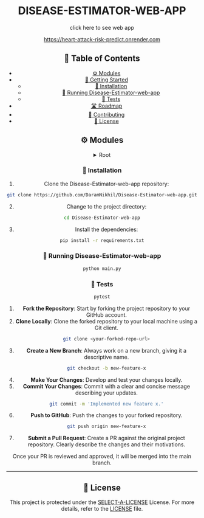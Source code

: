 <div align="center">
<h1 align="center">
<br>DISEASE-ESTIMATOR-WEB-APP</h1>

click here to see web app

https://heart-attack-risk-predict.onrender.com
## 📖 Table of Contents
- [⚙️ Modules](#modules)
- [🚀 Getting Started](#-getting-started)
    - [🔧 Installation](#-installation)
    - [🤖 Running Disease-Estimator-web-app](#-running-Disease-Estimator-web-app)
    - [🧪 Tests](#-tests)
- [🛣 Roadmap](#-roadmap)
- [🤝 Contributing](#-contributing)
- [📄 License](#-license)



## ⚙️ Modules

<details closed><summary>Root</summary>

| File                                                                                                                                              | Summary                   |
| ---                                                                                                                                               | ---                       |
| [app.py](https://github.com/DaramNikhil/Disease-Estimator-web-app/blob/main/app.py)                                                               | HTTPStatus Exception: 401 |
| [requirements.txt](https://github.com/DaramNikhil/Disease-Estimator-web-app/blob/main/requirements.txt)                                           | HTTPStatus Exception: 401 |
| [sample.py](https://github.com/DaramNikhil/Disease-Estimator-web-app/blob/main/sample.py)                                                         | HTTPStatus Exception: 401 |
| [setup.py](https://github.com/DaramNikhil/Disease-Estimator-web-app/blob/main/setup.py)                                                           | HTTPStatus Exception: 401 |
| [utils.py](https://github.com/DaramNikhil/Disease-Estimator-web-app/blob/main/utils.py)                                                           | HTTPStatus Exception: 401 |
| [pylint.yml](https://github.com/DaramNikhil/Disease-Estimator-web-app/blob/main/.github\workflows\pylint.yml)                                     | HTTPStatus Exception: 401 |
| [data_ingestion.py](https://github.com/DaramNikhil/Disease-Estimator-web-app/blob/main/code\data_ingestion.py)                                    | HTTPStatus Exception: 401 |
| [data_transformation.py](https://github.com/DaramNikhil/Disease-Estimator-web-app/blob/main/code\data_transformation.py)                          | HTTPStatus Exception: 401 |
| [prediction.py](https://github.com/DaramNikhil/Disease-Estimator-web-app/blob/main/code\prediction.py)                                            | HTTPStatus Exception: 401 |
| [utils.py](https://github.com/DaramNikhil/Disease-Estimator-web-app/blob/main/code\utils.py)                                                      | HTTPStatus Exception: 401 |
| [Row_data](https://github.com/DaramNikhil/Disease-Estimator-web-app/blob/main/code\artifacts\Row_data)                                            | HTTPStatus Exception: 401 |
| [Test_data](https://github.com/DaramNikhil/Disease-Estimator-web-app/blob/main/code\artifacts\Test_data)                                          | HTTPStatus Exception: 401 |
| [Train_data](https://github.com/DaramNikhil/Disease-Estimator-web-app/blob/main/code\artifacts\Train_data)                                        | HTTPStatus Exception: 401 |
| [dependency_links.txt](https://github.com/DaramNikhil/Disease-Estimator-web-app/blob/main/human_disease_prediction.egg-info\dependency_links.txt) | HTTPStatus Exception: 401 |
| [PKG-INFO](https://github.com/DaramNikhil/Disease-Estimator-web-app/blob/main/human_disease_prediction.egg-info\PKG-INFO)                         | HTTPStatus Exception: 401 |
| [requires.txt](https://github.com/DaramNikhil/Disease-Estimator-web-app/blob/main/human_disease_prediction.egg-info\requires.txt)                 | HTTPStatus Exception: 401 |
| [SOURCES.txt](https://github.com/DaramNikhil/Disease-Estimator-web-app/blob/main/human_disease_prediction.egg-info\SOURCES.txt)                   | HTTPStatus Exception: 401 |
| [top_level.txt](https://github.com/DaramNikhil/Disease-Estimator-web-app/blob/main/human_disease_prediction.egg-info\top_level.txt)               | HTTPStatus Exception: 401 |
| [human_disease.ipynb](https://github.com/DaramNikhil/Disease-Estimator-web-app/blob/main/notebook\human_disease.ipynb)                            | HTTPStatus Exception: 401 |
| [home.html](https://github.com/DaramNikhil/Disease-Estimator-web-app/blob/main/templates\home.html)                                               | HTTPStatus Exception: 401 |
| [style.css](https://github.com/DaramNikhil/Disease-Estimator-web-app/blob/main/templates\style.css)                                               | HTTPStatus Exception: 401 |

</details>

### 🔧 Installation

1. Clone the Disease-Estimator-web-app repository:
```sh
git clone https://github.com/DaramNikhil/Disease-Estimator-web-app.git
```

2. Change to the project directory:
```sh
cd Disease-Estimator-web-app
```

3. Install the dependencies:
```sh
pip install -r requirements.txt
```

### 🤖 Running Disease-Estimator-web-app

```sh
python main.py
```

### 🧪 Tests
```sh
pytest
```

1. **Fork the Repository**: Start by forking the project repository to your GitHub account.
2. **Clone Locally**: Clone the forked repository to your local machine using a Git client.
   ```sh
   git clone <your-forked-repo-url>
   ```
3. **Create a New Branch**: Always work on a new branch, giving it a descriptive name.
   ```sh
   git checkout -b new-feature-x
   ```
4. **Make Your Changes**: Develop and test your changes locally.
5. **Commit Your Changes**: Commit with a clear and concise message describing your updates.
   ```sh
   git commit -m 'Implemented new feature x.'
   ```
6. **Push to GitHub**: Push the changes to your forked repository.
   ```sh
   git push origin new-feature-x
   ```
7. **Submit a Pull Request**: Create a PR against the original project repository. Clearly describe the changes and their motivations.

Once your PR is reviewed and approved, it will be merged into the main branch.

</details>

---

## 📄 License


This project is protected under the [SELECT-A-LICENSE](https://choosealicense.com/licenses) License. For more details, refer to the [LICENSE](https://choosealicense.com/licenses/) file.




